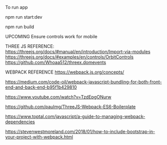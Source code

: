 To run app

npm run start:dev

npm run build


UPCOMING
Ensure controls work for mobile







THREE JS REFERENCE:
https://threejs.org/docs/#manual/en/introduction/Import-via-modules
https://threejs.org/docs/#examples/en/controls/OrbitControls
https://github.com/Whoaa512/threex.domevents

WEBPACK REFERENCE
https://webpack.js.org/concepts/

https://medium.com/code-oil/webpack-javascript-bundling-for-both-front-end-and-back-end-b95f1b429810

https://www.youtube.com/watch?v=TzdEpgONurw

https://github.com/paulmg/ThreeJS-Webpack-ES6-Boilerplate

https://www.toptal.com/javascript/a-guide-to-managing-webpack-dependencies

https://stevenwestmoreland.com/2018/01/how-to-include-bootstrap-in-your-project-with-webpack.html
